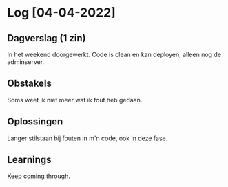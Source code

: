 # Log [04-04-2022]
 
## Dagverslag (1 zin)
In het weekend doorgewerkt. Code is clean en kan deployen, alleen nog de adminserver.

## Obstakels
Soms weet ik niet meer wat ik fout heb gedaan.

## Oplossingen
Langer stilstaan bij fouten in m'n code, ook in deze fase.

## Learnings
Keep coming through.